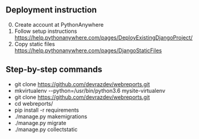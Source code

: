 ## Deployment instruction

0. Create account at PythonAnywhere
1. Follow setup instructions https://help.pythonanywhere.com/pages/DeployExistingDjangoProject/
2. Copy static files https://help.pythonanywhere.com/pages/DjangoStaticFiles

## Step-by-step commands

- git clone https://github.com/devrazdev/webreports.git  
- mkvirtualenv --python=/usr/bin/python3.6 mysite-virtualenv
- git clone https://github.com/devrazdev/webreports.git
- cd webreports/
- pip install -r requirements
- ./manage.py makemigrations
- ./manage.py migrate
- ./manage.py collectstatic
